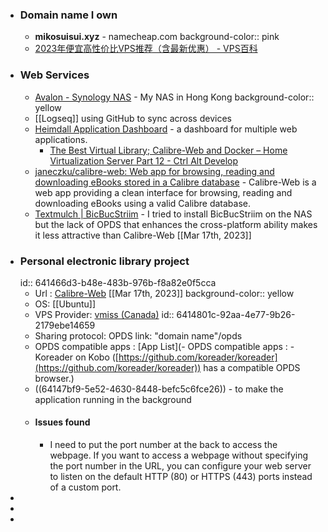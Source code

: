 - ### Domain name I own
	- **mikosuisui.xyz** - namecheap.com
	  background-color:: pink
	- [2023年便宜高性价比VPS推荐（含最新优惠） - VPS百科](https://renzhn.github.io/posts/cheap-vps/#%e4%ba%8ccloudcone)
- ### Web Services
	- [Avalon - Synology NAS](https://samwu741.us5.quickconnect.to/) - My NAS in Hong Kong
	  background-color:: yellow
	- [[Logseq]] using GitHub to sync across devices
	- [Heimdall Application Dashboard](https://heimdall.site/) - a dashboard for multiple web applications.
		- [The Best Virtual Library; Calibre-Web and Docker – Home Virtualization Server Part 12 - Ctrl Alt Develop](https://www.ctrlaltdevelop.com/homelab/the-best-virtual-library-calibre-web-and-docker-home-virtualization-server-part-12/)
	- [janeczku/calibre-web: Web app for browsing, reading and downloading eBooks stored in a Calibre database](https://github.com/janeczku/calibre-web) - Calibre-Web is a web app providing a clean interface for browsing, reading and downloading eBooks using a valid Calibre database.
	- [Textmulch | BicBucStriim](http://projekte.textmulch.de/bicbucstriim/#install) - I tried to install BicBucStriim on the NAS but the lack of OPDS that enhances the cross-platform ability makes it less attractive than Calibre-Web [[Mar 17th, 2023]]
- ### Personal electronic library project
  id:: 641466d3-b48e-483b-976b-f8a82e0f5cca
	- Url : [Calibre-Web](http://mikosuisui.xyz:8083/) [[Mar 17th, 2023]]
	  background-color:: yellow
	- OS: [[Ubuntu]]
	- VPS Provider: [vmiss (Canada)](https://app.vmiss.com/clientarea.php)
	  id:: 6414801c-92aa-4e77-9b26-2179ebe14659
	- Sharing protocol: OPDS link: "domain name"/opds
	- OPDS compatible apps : [App List](- OPDS compatible apps : - Koreader on Kobo ([https://github.com/koreader/koreader](https://github.com/koreader/koreader)) has a compatible OPDS browser.)
	- ((64147bf9-5e52-4630-8448-befc5c6fce26)) - to make the application running in the background
	- #### Issues found
		- I need to put the port number at the back to access the webpage. If you want to access a webpage without specifying the port number in the URL, you can configure your web server to listen on the default HTTP (80) or HTTPS (443) ports instead of a custom port.
-
-
-